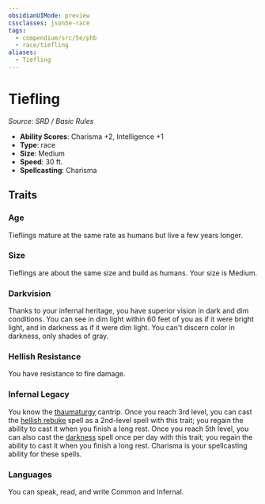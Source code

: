 ```yaml
---
obsidianUIMode: preview
cssclasses: json5e-race
tags:
  - compendium/src/5e/phb
  - race/tiefling
aliases:
  - Tiefling
---
```

# Tiefling
*Source: SRD / Basic Rules*  

- **Ability Scores**: Charisma +2, Intelligence +1
- **Type**: race
- **Size**: Medium
- **Speed**: 30 ft.
- **Spellcasting**: Charisma

## Traits

### Age

Tieflings mature at the same rate as humans but live a few years longer.

### Size

Tieflings are about the same size and build as humans. Your size is Medium.

### Darkvision

Thanks to your infernal heritage, you have superior vision in dark and dim conditions. You can see in dim light within 60 feet of you as if it were bright light, and in darkness as if it were dim light. You can't discern color in darkness, only shades of gray.

### Hellish Resistance

You have resistance to fire damage.

### Infernal Legacy

You know the [thaumaturgy](compendium/spells/thaumaturgy.md) cantrip. Once you reach 3rd level, you can cast the [hellish rebuke](compendium/spells/hellish-rebuke.md) spell as a 2nd-level spell with this trait; you regain the ability to cast it when you finish a long rest. Once you reach 5th level, you can also cast the [darkness](compendium/spells/darkness.md) spell once per day with this trait; you regain the ability to cast it when you finish a long rest. Charisma is your spellcasting ability for these spells.

### Languages

You can speak, read, and write Common and Infernal.